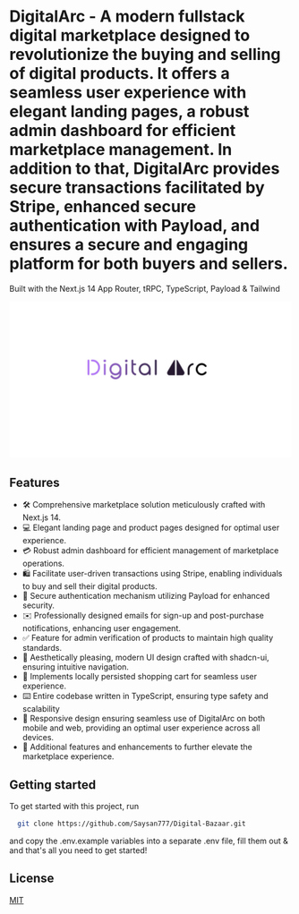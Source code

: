# DigitalArc - A modern fullstack digital marketplace designed to revolutionize the buying and selling of digital products. It offers a seamless user experience with elegant landing pages, a robust admin dashboard for efficient marketplace management. In addition to that, DigitalArc provides secure transactions facilitated by Stripe, enhanced secure authentication with Payload, and ensures a secure and engaging platform for both buyers and sellers.

Built with the Next.js 14 App Router, tRPC, TypeScript, Payload & Tailwind

![Project Image](https://github.com/Saysan777/Digital-Arc/blob/main/public/DigitalArc.jpg)

## Features

- 🛠️ Comprehensive marketplace solution meticulously crafted with Next.js 14.
- 💻  Elegant landing page and product pages designed for optimal user experience.
- 💳 Robust admin dashboard for efficient management of marketplace operations.
- 🛍️ Facilitate user-driven transactions using Stripe, enabling individuals to buy and sell their digital products.
- 🔑 Secure authentication mechanism utilizing Payload for enhanced security.
- ✉️ Professionally designed emails for sign-up and post-purchase notifications, enhancing user engagement.
- ✅ Feature for admin verification of products to maintain high quality standards.
- 🌟 Aesthetically pleasing, modern UI design crafted with shadcn-ui, ensuring intuitive navigation.
- 🛒 Implements locally persisted shopping cart for seamless user experience.
- ⌨️ Entire codebase written in TypeScript, ensuring type safety and scalability
- 📱 Responsive design ensuring seamless use of DigitalArc on both mobile and web, providing an optimal user experience across all devices.
- 🎁 Additional features and enhancements to further elevate the marketplace experience.


## Getting started

To get started with this project, run

```bash
  git clone https://github.com/Saysan777/Digital-Bazaar.git
```

and copy the .env.example variables into a separate .env file, fill them out & and that's all you need to get started!

## License

[MIT](https://choosealicense.com/licenses/mit/)
